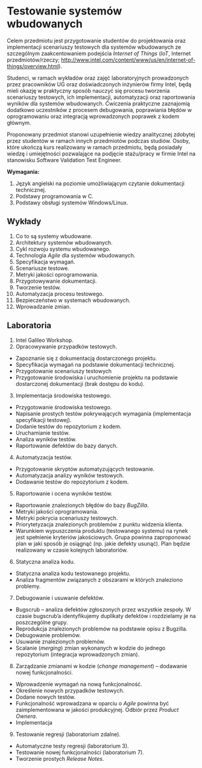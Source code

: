 # Testowanie systemów wbudowanych

Celem przedmiotu jest przygotowanie studentów do projektowania oraz
implementacji scenariuszy testowych dla systemów wbudowanych ze
szczególnym zaakcentowaniem podejścia *Internet of Things*
(*IoT*, Internet przedmiotów/rzeczy; http://www.intel.com/content/www/us/en/internet-of-things/overview.html).

Studenci, w ramach wykładów oraz zajęć laboratoryjnych prowadzonych
przez pracowników UG oraz doświadczonych inżynierów firmy Intel, będą
mieli okazję w praktyczny sposób nauczyć się procesu tworzenia
scenariuszy testowych, ich implementacji, automatyzacji oraz
raportowania wyników dla systemów wbudowanych. Ćwiczenia praktyczne
zaznajomią dodatkowo uczestników z procesem debugowania, poprawiania
błędów w oprogramowaniu oraz integracją wprowadzonych poprawek z kodem
głównym.

Proponowany przedmiot stanowi uzupełnienie wiedzy analitycznej
zdobytej przez studentów w ramach innych przedmiotów podczas
studiów. Osoby, które ukończą kurs realizowany w ramach przedmiotu,
będą posiadały wiedzę i umiejętności pozwalające na podjęcie
stażu/pracy w firmie Intel na stanowisku Software Validation Test
Engineer.

**Wymagania:**

1. Język angielski na poziomie umożliwiającym czytanie dokumentacji technicznej.
2. Podstawy programowania w C.
3. Podstawy obsługi systemów Windows/Linux.


## Wykłady

1.  Co to są systemy wbudowane.
2.  Architektury systemów wbudowanych.
3.  Cykl rozwoju systemu wbudowanego.
4.  Technologia *Agile* dla systemów wbudowanych.
5.  Specyfikacja wymagań.
6.  Scenariusze testowe.
7.  Metryki jakości oprogramowania.
8.  Przygotowywanie dokumentacji.
9.  Tworzenie testów.
10. Automatyzacja procesu testowego.
11. Bezpieczeństwo w systemach wbudowanych.
12. Wprowadzanie zmian.


## Laboratoria

1. Intel Galileo Workshop.
2. Opracowywanie przypadków testowych.
  - Zapoznanie się z dokumentacją dostarczonego projektu.
  - Specyfikacja wymagań na podstawie dokumentacji technicznej.
  - Przygotowanie scenariuszy testowych
  - Przygotowanie środowiska i uruchomienie projektu na podstawie
    dostarczonej dokumentacji (brak dostępu do kodu).
3. Implementacja środowiska testowego.
  - Przygotowanie środowiska testowego.
  - Napisanie prostych testów pokrywających wymagania (implementacja
    specyfikacji testowej).
  - Dodanie testów do repozytorium z kodem.
  - Uruchamianie testów.
  - Analiza wyników testów.
  - Raportowanie defektów do bazy danych.
4. Automatyzacja testów.
  - Przygotowanie skryptów automatyzujących testowanie.
  - Automatyzacja analizy wyników testowych.
  - Dodawanie testów do repozytorium z kodem.
5. Raportowanie i ocena wyników testów.
  - Raportowanie znalezionych błędów do bazy *BugZilla*.
  - Metryki jakości oprogramowania.
  - Metryki pokrycia scenariuszy testowych.
  - Priorytetyzacja znalezionych problemów z punktu widzenia klienta.
  - Warunkiem wypuszczenia produktu (testowanego systemu) na rynek jest
    spełnienie kryteriów jakościowych. Grupa powinna
    zaproponować plan w jaki sposób je osiągnąć (np. jakie defekty
    usunąć). Plan będzie realizowany w czasie kolejnych laboratoriów.
6. Statyczna analiza kodu.
  - Statyczna analiza kodu testowanego projektu.
  - Analiza fragmentów związanych z obszarami w których znaleziono problemy.
7. Debugowanie i usuwanie defektów.
  - Bugscrub – analiza defektów zgłoszonych przez wszystkie zespoły.
    W czasie bugscrub’a identyfikujemy duplikaty defektów i rozdzielamy
    je na poszczególne grupy.
  - Reprodukcja znalezionych problemów na podstawie opisu z Bugzilla.
  - Debugowanie problemów.
  - Usuwanie znalezionych problemów.
  - Scalanie (*merging*) zmian wykonanych w kodzie do jednego repozytorium
    (integracja wprowadzonych zmian).
8. Zarządzanie zmianami w kodzie (*change management*) – dodawanie nowej funkcjonalności.
  - Wprowadzenie wymagań na nową funkcjonalność.
  - Określenie nowych przypadków testowych.
  - Dodane nowych testów.
  - Funkcjonalność wprowadzana w oparciu o *Agile* powinna być
    zaimplementowana w jakości produkcyjnej. Odbiór przez *Product Ownera*.
  - Implementacja
9. Testowanie regresji (laboratorium zdalne).
  - Automatyczne testy regresji (laboratorium 3).
  - Testowanie nowej funkcjonalności (laboratorium 7).
  - Tworzenie prostych *Release Notes*.
